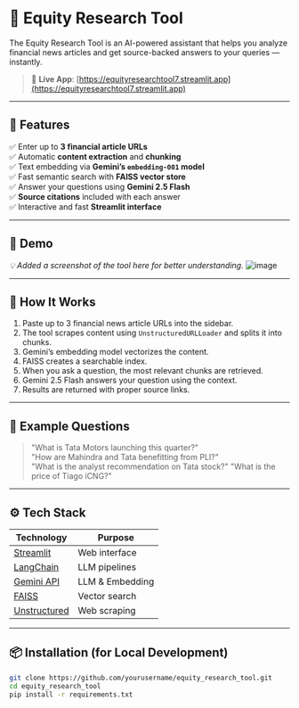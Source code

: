 # 📰 Equity Research Tool

The Equity Research Tool is an AI-powered assistant that helps you analyze financial news articles and get source-backed answers to your queries — instantly.

> 🔗 **Live App**: [https://equityresearchtool7.streamlit.app](https://equityresearchtool7.streamlit.app)

---

## 🚀 Features

✅ Enter up to **3 financial article URLs**  
✅ Automatic **content extraction** and **chunking**  
✅ Text embedding via **Gemini’s `embedding-001` model**  
✅ Fast semantic search with **FAISS vector store**  
✅ Answer your questions using **Gemini 2.5 Flash**  
✅ **Source citations** included with each answer  
✅ Interactive and fast **Streamlit interface**

---

## 📸 Demo

_💡 Added a screenshot of the tool here for better understanding._
![image](https://github.com/user-attachments/assets/3dab61c0-1b87-4fd1-8ee0-85713cc991e9)


---

## 🧠 How It Works

1. Paste up to 3 financial news article URLs into the sidebar.
2. The tool scrapes content using `UnstructuredURLLoader` and splits it into chunks.
3. Gemini’s embedding model vectorizes the content.
4. FAISS creates a searchable index.
5. When you ask a question, the most relevant chunks are retrieved.
6. Gemini 2.5 Flash answers your question using the context.
7. Results are returned with proper source links.

---

## 💬 Example Questions

> "What is Tata Motors launching this quarter?"  
> "How are Mahindra and Tata benefitting from PLI?"  
> "What is the analyst recommendation on Tata stock?"
> "What is the price of Tiago iCNG?"
---

## ⚙️ Tech Stack

| Technology | Purpose |
|------------|---------|
| [Streamlit](https://streamlit.io) | Web interface |
| [LangChain](https://www.langchain.com/) | LLM pipelines |
| [Gemini API](https://makersuite.google.com/) | LLM & Embedding |
| [FAISS](https://github.com/facebookresearch/faiss) | Vector search |
| [Unstructured](https://github.com/Unstructured-IO/unstructured) | Web scraping |

---

## 📦 Installation (for Local Development)

```bash
git clone https://github.com/yourusername/equity_research_tool.git
cd equity_research_tool
pip install -r requirements.txt
